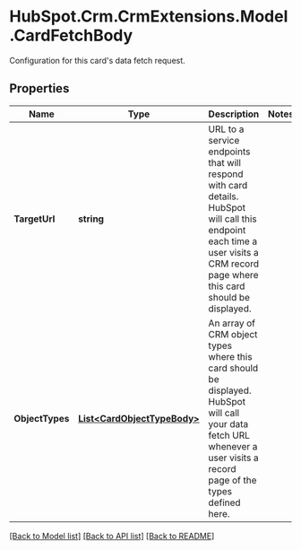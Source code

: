 # HubSpot.Crm.CrmExtensions.Model.CardFetchBody
Configuration for this card's data fetch request.

## Properties

Name | Type | Description | Notes
------------ | ------------- | ------------- | -------------
**TargetUrl** | **string** | URL to a service endpoints that will respond with card details. HubSpot will call this endpoint each time a user visits a CRM record page where this card should be displayed. | 
**ObjectTypes** | [**List&lt;CardObjectTypeBody&gt;**](CardObjectTypeBody.md) | An array of CRM object types where this card should be displayed. HubSpot will call your data fetch URL whenever a user visits a record page of the types defined here. | 

[[Back to Model list]](../README.md#documentation-for-models) [[Back to API list]](../README.md#documentation-for-api-endpoints) [[Back to README]](../README.md)

